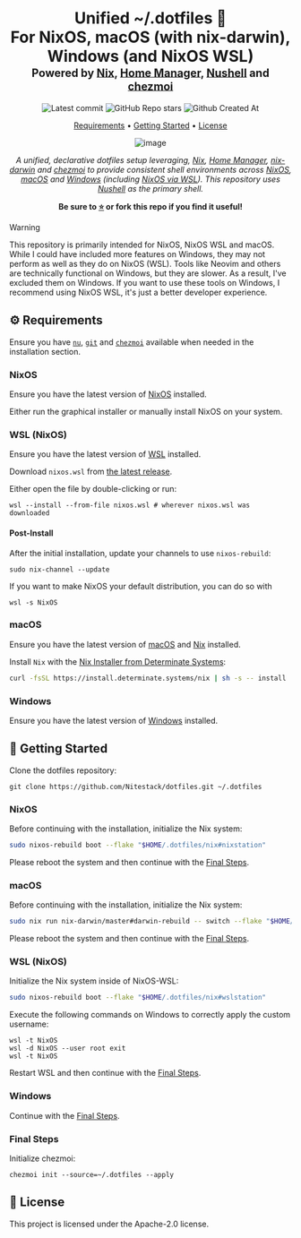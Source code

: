<div align="center">
<h1>
  Unified ~/.dotfiles&nbsp;📂
  <br/>
  For NixOS, macOS (with nix-darwin), Windows (and NixOS WSL)
  <br/>
  <sup>
    <sub>Powered by <a href="https://nixos.org" target="_blank">Nix</a>, <a href="https://nix-community.github.io/home-manager" target="_blank">Home Manager</a>, <a href="https://nushell.sh">Nushell</a> and <a href="https://chezmoi.io" target="_blank">chezmoi</a></sub>
  </sup>
</h1>

![Latest commit](https://img.shields.io/github/last-commit/Nitestack/dotfiles?style=for-the-badge)
![GitHub Repo stars](https://img.shields.io/github/stars/Nitestack/dotfiles?style=for-the-badge)
![Github Created At](https://img.shields.io/github/created-at/Nitestack/dotfiles?style=for-the-badge)

[Requirements](#️-requirements) • [Getting Started](#-getting-started) • [License](#-license)

![image](https://github.com/user-attachments/assets/911a04ec-8da9-4ade-9780-99c5069d554f)

_A unified, declarative dotfiles setup leveraging, [Nix](https://nixos.org), [Home Manager](https://nix-community.github.io/home-manager), [nix-darwin](https://github.com/nix-darwin/nix-darwin) and [chezmoi](https://chezmoi.io) to provide consistent shell environments across [NixOS](https://nixos.org), [macOS](https://apple.com/macos) and [Windows](https://microsoft.com/windows) (including [NixOS via WSL](https://nix-community.github.io/NixOS-WSL)). This repository uses [Nushell](https://nushell.sh) as the primary shell._

<p>
  <strong>Be sure to <a href="#" title="star">⭐️</a> or fork this repo if you find it useful!</strong>
</p>
</div>

> [!WARNING]
> This repository is primarily intended for NixOS, NixOS WSL and macOS. While I could have included more features on Windows, they may not perform as well as they do on NixOS (WSL). Tools like Neovim and others are technically functional on Windows, but they are slower. As a result, I've excluded them on Windows. If you want to use these tools on Windows, I recommend using NixOS WSL, it's just a better developer experience.

## ⚙️ Requirements

Ensure you have [`nu`](https://nushell.sh), [`git`](https://git-scm.com) and [`chezmoi`](https://chezmoi.io) available when needed in the installation section.

### NixOS

Ensure you have the latest version of [NixOS](https://nixos.org/download) installed.

Either run the graphical installer or manually install NixOS on your system.

### WSL (NixOS)

Ensure you have the latest version of [WSL](https://learn.microsoft.com/windows/wsl) installed.

Download `nixos.wsl` from [the latest release](https://github.com/nix-community/NixOS-WSL/releases/latest).

Either open the file by double-clicking or run:

```nu
wsl --install --from-file nixos.wsl # wherever nixos.wsl was downloaded
```

#### Post-Install

After the initial installation, update your channels to use `nixos-rebuild`:

```nu
sudo nix-channel --update
```

If you want to make NixOS your default distribution, you can do so with

```nu
wsl -s NixOS
```

### macOS

Ensure you have the latest version of [macOS](https://apple.com/macos) and [Nix](https://nixos.org) installed.

Install `Nix` with the [Nix Installer from Determinate Systems](https://determinate.systems):

```sh
curl -fsSL https://install.determinate.systems/nix | sh -s -- install
```

### Windows

Ensure you have the latest version of [Windows](https://www.microsoft.com/software-download) installed.

## 🏁 Getting Started

Clone the dotfiles repository:

```nu
git clone https://github.com/Nitestack/dotfiles.git ~/.dotfiles
```

### NixOS

Before continuing with the installation, initialize the Nix system:

```sh
sudo nixos-rebuild boot --flake "$HOME/.dotfiles/nix#nixstation"
```

Please reboot the system and then continue with the [Final Steps](#final-steps).

### macOS

Before continuing with the installation, initialize the Nix system:

```sh
sudo nix run nix-darwin/master#darwin-rebuild -- switch --flake "$HOME/.dotfiles/nix#macstation"
```

Please reboot the system and then continue with the [Final Steps](#final-steps).

### WSL (NixOS)

Initialize the Nix system inside of NixOS-WSL:

```sh
sudo nixos-rebuild boot --flake "$HOME/.dotfiles/nix#wslstation"
```

Execute the following commands on Windows to correctly apply the custom username:

```nu
wsl -t NixOS
wsl -d NixOS --user root exit
wsl -t NixOS
```

Restart WSL and then continue with the [Final Steps](#final-steps).

### Windows

Continue with the [Final Steps](#final-steps).

### Final Steps

Initialize chezmoi:

```nu
chezmoi init --source=~/.dotfiles --apply
```

## 📝 License

This project is licensed under the Apache-2.0 license.
